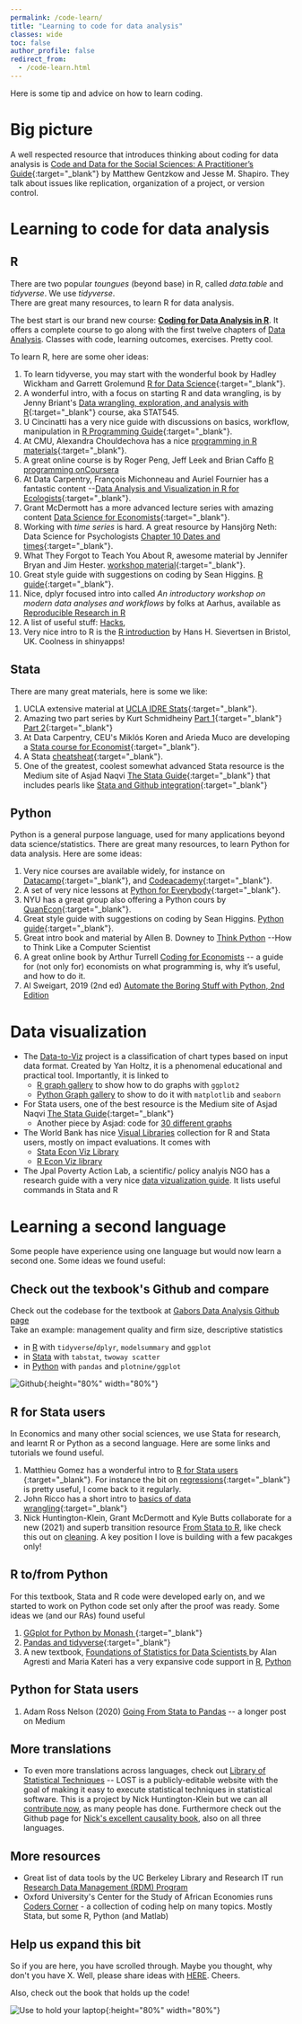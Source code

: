 ```yaml
---
permalink: /code-learn/
title: "Learning to code for data analysis"
classes: wide
toc: false
author_profile: false
redirect_from:
  - /code-learn.html
---
```



Here is some tip and advice on how to learn coding.

# Big picture

A well respected resource that introduces thinking about coding for data analysis is [Code and Data for the Social Sciences: A Practitioner’s Guide](https://web.stanford.edu/~gentzkow/research/CodeAndData.pdf){:target="_blank"} by Matthew Gentzkow and Jesse M. Shapiro. They talk about issues like replication, organization of a project, or version control. 

# Learning to code for data analysis

## R
There are two popular *toungues* (beyond base) in R, called *data.table* and *tidyverse*. We use *tidyverse*.  
There are great many resources, to learn R for data analysis. 

The best start is our brand new course: [**Coding for Data Analysis in R**](https://github.com/gabors-data-analysis/da-coding-rstats). It offers a complete course to go along with the first twelve chapters of [Data Analysis](https://gabors-data-analysis.com/). Classes with code, learning outcomes, exercises. Pretty cool.


To learn R, here are some oher ideas:   

1. To learn tidyverse, you may start with the wonderful book by Hadley Wickham and Garrett Grolemund [R for Data Science](https://r4ds.had.co.nz/){:target="_blank"}.  
2. A wonderful intro, with a focus on starting R and data wrangling, is by Jenny Briant's [Data wrangling, exploration, and analysis with R](https://stat545.com/){:target="_blank"} course, aka STAT545.   
3. U Cincinatti has a very nice guide with discussions on basics, workflow, manipulation in [R Programming Guide](https://uc-r.github.io/){:target="_blank"}.   
4. At CMU, Alexandra Chouldechova has a nice [programming in R materials](https://www.andrew.cmu.edu/user/achoulde/94842/){:target="_blank"}.  
5. A great online course is by Roger Peng, Jeff Leek and Brian Caffo  [R programming onCoursera](https://www.coursera.org/learn/r-programming)
6. At Data Carpentry, François Michonneau and Auriel Fournier has a fantastic content --[Data Analysis and Visualization in R for Ecologists](https://datacarpentry.org/R-ecology-lesson/){:target="_blank"}.  
7. Grant McDermott has a more advanced lecture series with amazing content [Data Science for Economists](https://github.com/uo-ec607/lectures){:target="_blank"}.   
8. Working with *time series* is hard. A great resource by Hansjörg Neth: Data Science for Psychologists [Chapter 10 Dates and times](https://bookdown.org/hneth/ds4psy/10-time.html){:target="_blank"}.   
9. What They Forgot to Teach You About R, awesome material by Jennifer Bryan and Jim Hester. [workshop material](https://rstats.wtf/){:target="_blank"}.   
10. Great style guide with suggestions on coding by Sean Higgins. [R guide](https://github.com/skhiggins/R_guide){:target="_blank"}.   
11. Nice, dplyr focused intro into called *An introductory workshop on modern data analyses and workflows* by folks at Aarhus, available as [Reproducible Research in R](https://r-cubed.rostools.org/index.html)
12. A list of useful stuff: [Hacks](https://towardsdatascience.com/ten-time-saving-r-hacks-b411add26b96), 
13. Very nice intro to R is the [R introduction](https://hhsievertsen.shinyapps.io/r_introduction/) by Hans H. Sievertsen in Bristol, UK. Coolness in shinyapps! 

## Stata
There are many great materials, here is some we like:   
1. UCLA extensive material at [UCLA IDRE Stats](https://stats.idre.ucla.edu/stata/modules/){:target="_blank"}. 
2. Amazing two part series by Kurt Schmidheiny [Part 1](https://www.schmidheiny.name/teaching/stataguide.pdf){:target="_blank"} 
[Part 2](https://www.schmidheiny.name/teaching/stataguide2up.pdf){:target="_blank"}  
3. At Data Carpentry, CEU's Miklós Koren and Arieda Muco are developing a [Stata course for Economist](https://datacarpentry.org/stata-economics/){:target="_blank"}.  
4. A Stata [cheatsheat](https://geocenter.github.io/StataTraining/portfolio/01_resource/){:target="_blank"}.
5. One of the greatest, coolest somewhat advanced Stata resource is the Medium site of Asjad Naqvi [The Stata Guide](https://medium.com/the-stata-guide){:target="_blank"} that includes pearls like [Stata and Github integration](https://medium.com/the-stata-guide/stata-and-github-integration-8c87ddf9784a){:target="_blank"} 


## Python
Python is a general purpose language, used for many applications beyond data science/statistics. There are great many resources, to learn Python for data analysis. Here are some ideas:   
1. Very nice courses are available widely, for instance on [Datacamp](https://www.datacamp.com/courses/intro-to-python-for-data-science){:target="_blank"}, and [Codeacademy](https://www.codecademy.com/catalog/language/python){:target="_blank"}.
1. A set of very nice lessons at [Python for Everybody](https://www.py4e.com/){:target="_blank"}.
1. NYU has a great group also offering a Python cours by [QuanEcon](https://quantecon.org/lectures/){:target="_blank"}.
1. Great style guide with suggestions on coding by Sean Higgins. [Python guide](https://github.com/skhiggins/Python_guide){:target="_blank"}.
1. Great intro book and material by Allen B. Downey to [Think Python](https://greenteapress.com/thinkpython/thinkpython.html) --How to Think Like a Computer Scientist
1. A great online book by Arthur Turrell [Coding for Economists](https://aeturrell.github.io/coding-for-economists/intro.html) -- a guide for (not only for) economists on what programming is, why it’s useful, and how to do it.
1. Al Sweigart, 2019 (2nd ed)  [Automate the Boring Stuff with Python, 2nd Edition](https://automatetheboringstuff.com/)



# Data visualization

* The [Data-to-Viz](https://www.data-to-viz.com/#explore) project is a classification of chart types based on input data format. Created by Yan Holtz, it is a phenomenal educational and practical tool. Importantly, it is linked to
  * [R graph gallery](https://r-graph-gallery.com/) to show how to do graphs with `ggplot2`
  * [Python Graph gallery](https://www.python-graph-gallery.com/) to show to do it with `matplotlib` and `seaborn`
* For Stata users, one of the best resource is the Medium site of Asjad Naqvi [The Stata Guide](https://medium.com/the-stata-guide){:target="_blank"} 
  * Another piece by Asjad: code for [30 different graphs](https://github.com/asjadnaqvi/30DayMapChallenge2021)
* The World Bank has nice [Visual Libraries](https://blogs.worldbank.org/impactevaluations/new-visual-libraries-r-and-stata-users) collection for R and Stata users, mostly on impact evaluations. It comes with
  * [Stata Econ Viz Library](https://worldbank.github.io/stata-visual-library/)
  * [R Econ Viz library](https://worldbank.github.io/r-econ-visual-library/)
* The Jpal Poverty Action Lab, a scientific/ policy analyis NGO has a research guide with a very nice [data vizualization guide](https://www.povertyactionlab.org/resource/data-visualization). It lists useful commands in Stata and R

# Learning a second language
Some people have experience using one language but would now learn a second one. Some ideas we found useful:


## Check out the texbook's Github and compare

Check out the codebase for the textbook at [Gabors Data Analysis Github page](https://github.com/gabors-data-analysis/da_case_studies)   
Take an example: management quality and firm size, descriptive statistics
* in [R](https://github.com/gabors-data-analysis/da_case_studies/blob/master/ch04-management-firm-size/ch04-wms-management-size.R) with `tidyverse`/`dplyr`, `modelsummary` and `ggplot`
* in [Stata](https://github.com/gabors-data-analysis/da_case_studies/blob/master/ch04-management-firm-size/ch04-wms-management-size.do) with `tabstat`, `twoway scatter` 
* in [Python](https://github.com/gabors-data-analysis/da_case_studies/blob/master/ch04-management-firm-size/ch04-wms-management-size.ipynb) with `pandas` and `plotnine/ggplot`


![Github](/images/github-gabors.png){:height="80%" width="80%"}


## R for Stata users
In Economics and many other social sciences, we use Stata for research, and learnt R or Python as a second language. Here are some links and tutorials we found useful.  
1. Matthieu Gomez has a wonderful intro to [ R for Stata users ](https://www.matthieugomez.com/statar/index.html){:target="_blank"}. For instance the bit on [regressions](https://www.matthieugomez.com/statar/regressions.html){:target="_blank"} is pretty useful, I come back to it regularly.   
2. John Ricco has a short intro to [basics of data wrangling](https://johnricco.github.io/2016/06/14/stata-dplyr/){:target="_blank"}  
3. Nick Huntington-Klein, Grant McDermott and Kyle Butts collaborate for a new (2021) and superb transition resource [From Stata to R](https://stata2r.github.io), like check this out on [cleaning](https://stata2r.github.io/data_cleaning.html#sort). A key position I love is building with a few pacakges only!

## R to/from Python
For this textbook, Stata and R code were developed early on, and we started to work on Python code set only after the proof was ready. Some ideas we (and our RAs) found useful
1. [GGplot for Python by Monash ](https://monashdatafluency.github.io/python-workshop-base/modules/plotting_with_ggplot/){:target="_blank"}    
2. [Pandas and tidyverse](https://www.carloscamara.es/en/blog/2020/02/08/manipulating-dataframes-in-r-and-python/){:target="_blank"}     
3. A new textbook, [Foundations of Statistics for Data Scientists ](http://stat4ds.rwth-aachen.de/) by Alan Agresti and Maria Kateri has a very expansive code support in [R](http://stat4ds.rwth-aachen.de/pdf/DS_R_webAppendix.pdf), [Python](http://stat4ds.rwth-aachen.de/pdf/DS_Python_webAppendix.pdf) 

## Python for Stata users
1. Adam Ross Nelson (2020) [Going From Stata to Pandas](https://towardsdatascience.com/going-from-stata-to-pandas-706888525acf) -- a longer post on Medium

## More translations
* To even more translations across languages, check out [Library of Statistical Techniques](https://lost-stats.github.io/) -- LOST is a publicly-editable website with the goal of making it easy to execute statistical techniques in statistical software. This is a project by Nick Huntington-Klein but we can all [contribute now](https://lost-stats.github.io/Contributing/Contributing.html), as many people has done. Furthermore check out the Github page for [Nick's excellent causality book](https://github.com/NickCH-K/causaldata), also on all three languages. 

## More resources
* Great list of data tools by the UC Berkeley Library and Research IT run [Research Data Management (RDM) Program](https://researchdata.berkeley.edu/tools)
* Oxford University's Center for the Study of African Economies runs [Coders Corner](https://www.csae.ox.ac.uk/coders-corner) - a collection of coding help on many topics. Mostly Stata, but some R, Python (and Matlab)



## Help us expand this bit

So if you are here, you have scrolled through. Maybe you thought, why don't you have X. Well, please share ideas with [HERE](/contact-us/). Cheers. 

Also, check out the book that holds up the code!

![Use to hold your laptop](/images/booklaptop.jpg){:height="80%" width="80%"}
